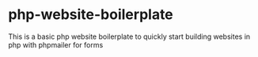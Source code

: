 # php-website-boilerplate
This is a basic php website boilerplate to quickly start building websites in php with phpmailer for forms
